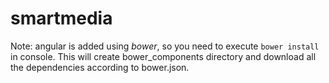 # smartmedia

Note: angular is added using *bower*, so you need to execute `bower install` in console. This will create bower_components directory and download all the dependencies according to bower.json.
